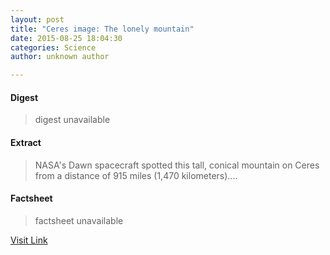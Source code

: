 ```yaml
---
layout: post
title: "Ceres image: The lonely mountain"
date: 2015-08-25 18:04:30
categories: Science
author: unknown author

---
```



#### Digest
>digest unavailable

#### Extract
>NASA's Dawn spacecraft spotted this tall, conical mountain on Ceres from a distance of 915 miles (1,470 kilometers)....

#### Factsheet
>factsheet unavailable

[Visit Link](http://phys.org/news/2015-08-ceres-image-lonely-mountain.html)


